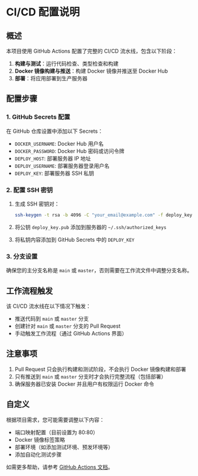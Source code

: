 # CI/CD 配置说明

## 概述

本项目使用 GitHub Actions 配置了完整的 CI/CD 流水线，包含以下阶段：

1. **构建与测试**：运行代码检查、类型检查和构建
2. **Docker 镜像构建与推送**：构建 Docker 镜像并推送至 Docker Hub
3. **部署**：将应用部署到生产服务器

## 配置步骤

### 1. GitHub Secrets 配置

在 GitHub 仓库设置中添加以下 Secrets：

- `DOCKER_USERNAME`: Docker Hub 用户名
- `DOCKER_PASSWORD`: Docker Hub 密码或访问令牌
- `DEPLOY_HOST`: 部署服务器 IP 地址
- `DEPLOY_USERNAME`: 部署服务器登录用户名
- `DEPLOY_KEY`: 部署服务器 SSH 私钥

### 2. 配置 SSH 密钥

1. 生成 SSH 密钥对：

   ```bash
   ssh-keygen -t rsa -b 4096 -C "your_email@example.com" -f deploy_key
   ```

2. 将公钥 `deploy_key.pub` 添加到服务器的 `~/.ssh/authorized_keys`

3. 将私钥内容添加到 GitHub Secrets 中的 `DEPLOY_KEY`

### 3. 分支设置

确保您的主分支名称是 `main` 或 `master`，否则需要在工作流文件中调整分支名称。

## 工作流程触发

该 CI/CD 流水线在以下情况下触发：

- 推送代码到 `main` 或 `master` 分支
- 创建针对 `main` 或 `master` 分支的 Pull Request
- 手动触发工作流程（通过 GitHub Actions 界面）

## 注意事项

1. Pull Request 只会执行构建和测试阶段，不会执行 Docker 镜像构建和部署
2. 只有推送到 `main` 或 `master` 分支时才会执行完整流程（包括部署）
3. 确保服务器已安装 Docker 并且用户有权限运行 Docker 命令

## 自定义

根据项目需求，您可能需要调整以下内容：

- 端口映射配置（目前设置为 80:80）
- Docker 镜像标签策略
- 部署环境（如添加测试环境、预发环境等）
- 添加自动化测试步骤

如需更多帮助，请参考 [GitHub Actions 文档](https://docs.github.com/en/actions)。
